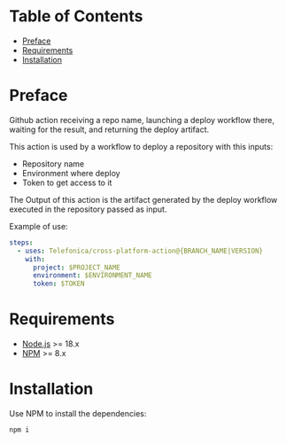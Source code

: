 # Table of Contents

* [Preface](#preface)
* [Requirements](#requirements)
* [Installation](#installation)

# Preface

Github action receiving a repo name, launching a deploy workflow there, waiting for the result, and returning the deploy artifact.

This action is used by a workflow to deploy a repository with this inputs:
  - Repository name
  - Environment where deploy
  - Token to get access to it

The Output of this action is the artifact generated by the deploy workflow executed in the repository passed as input.

Example of use:

```yaml
steps:
  - uses: Telefonica/cross-platform-action@{BRANCH_NAME|VERSION}
    with:
      project: $PROJECT_NAME
      environment: $ENVIRONMENT_NAME
      token: $TOKEN
```

# Requirements

* [Node.js](https://nodejs.org/en/) >= 18.x
* [NPM](https://www.npmjs.com/) >= 8.x

# Installation

Use NPM to install the dependencies:

```bash
npm i
```
